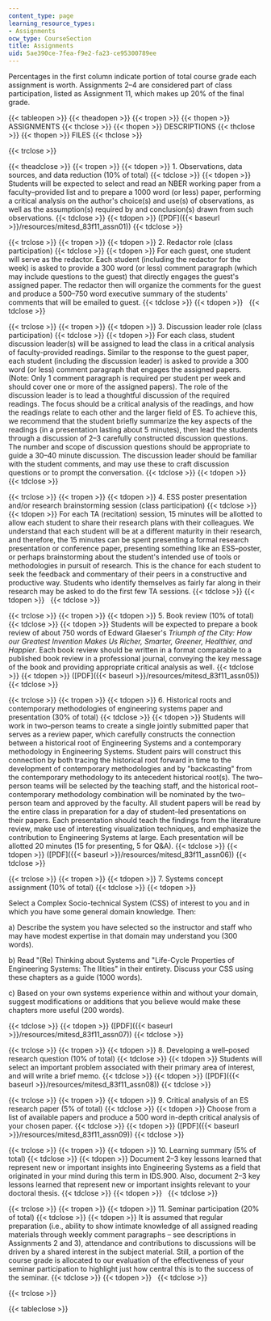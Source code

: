 ```yaml
---
content_type: page
learning_resource_types:
- Assignments
ocw_type: CourseSection
title: Assignments
uid: 5ae390ce-7fea-f9e2-fa23-ce95300789ee
---
```


Percentages in the first column indicate portion of total course grade each assignment is worth. Assignments 2–4 are considered part of class participation, listed as Assignment 11, which makes up 20% of the final grade.

{{< tableopen >}}
{{< theadopen >}}
{{< tropen >}}
{{< thopen >}}
ASSIGNMENTS
{{< thclose >}}
{{< thopen >}}
DESCRIPTIONS
{{< thclose >}}
{{< thopen >}}
FILES
{{< thclose >}}

{{< trclose >}}

{{< theadclose >}}
{{< tropen >}}
{{< tdopen >}}
1\. Observations, data sources, and data reduction (10% of total)
{{< tdclose >}}
{{< tdopen >}}
Students will be expected to select and read an NBER working paper from a faculty–provided list and to prepare a 1000 word (or less) paper, performing a critical analysis on the author's choice(s) and use(s) of observations, as well as the assumption(s) required by and conclusion(s) drawn from such observations.
{{< tdclose >}}
{{< tdopen >}}
([PDF]({{< baseurl >}}/resources/mitesd_83f11_assn01))
{{< tdclose >}}

{{< trclose >}}
{{< tropen >}}
{{< tdopen >}}
2\. Redactor role (class participation)
{{< tdclose >}}
{{< tdopen >}}
For each guest, one student will serve as the redactor. Each student (including the redactor for the week) is asked to provide a 300 word (or less) comment paragraph (which may include questions to the guest) that directly engages the guest's assigned paper. The redactor then will organize the comments for the guest and produce a 500–750 word executive summary of the students' comments that will be emailed to guest.
{{< tdclose >}}
{{< tdopen >}}
 
{{< tdclose >}}

{{< trclose >}}
{{< tropen >}}
{{< tdopen >}}
3\. Discussion leader role (class participation)
{{< tdclose >}}
{{< tdopen >}}
For each class, student discussion leader(s) will be assigned to lead the class in a critical analysis of faculty-provided readings. Similar to the response to the guest paper, each student (including the discussion leader) is asked to provide a 300 word (or less) comment paragraph that engages the assigned papers. (Note: Only 1 comment paragraph is required per student per week and should cover one or more of the assigned papers). The role of the discussion leader is to lead a thoughtful discussion of the required readings. The focus should be a critical analysis of the readings, and how the readings relate to each other and the larger field of ES. To achieve this, we recommend that the student briefly summarize the key aspects of the readings (in a presentation lasting about 5 minutes), then lead the students through a discussion of 2–3 carefully constructed discussion questions. The number and scope of discussion questions should be appropriate to guide a 30–40 minute discussion. The discussion leader should be familiar with the student comments, and may use these to craft discussion questions or to prompt the conversation.
{{< tdclose >}}
{{< tdopen >}}
 
{{< tdclose >}}

{{< trclose >}}
{{< tropen >}}
{{< tdopen >}}
4\. ESS poster presentation and/or research brainstorming session (class participation)
{{< tdclose >}}
{{< tdopen >}}
For each TA (recitation) session, 15 minutes will be allotted to allow each student to share their research plans with their colleagues. We understand that each student will be at a different maturity in their research, and therefore, the 15 minutes can be spent presenting a formal research presentation or conference paper, presenting something like an ESS–poster, or perhaps brainstorming about the student's intended use of tools or methodologies in pursuit of research. This is the chance for each student to seek the feedback and commentary of their peers in a constructive and productive way. Students who identify themselves as fairly far along in their research may be asked to do the first few TA sessions.
{{< tdclose >}}
{{< tdopen >}}
 
{{< tdclose >}}

{{< trclose >}}
{{< tropen >}}
{{< tdopen >}}
5\. Book review (10% of total)
{{< tdclose >}}
{{< tdopen >}}
Students will be expected to prepare a book review of about 750 words of Edward Glaeser's _Triumph of the City: How our Greatest Invention Makes Us Richer, Smarter, Greener, Healthier, and Happier_. Each book review should be written in a format comparable to a published book review in a professional journal, conveying the key message of the book and providing appropriate critical analysis as well.
{{< tdclose >}}
{{< tdopen >}}
([PDF]({{< baseurl >}}/resources/mitesd_83f11_assn05))
{{< tdclose >}}

{{< trclose >}}
{{< tropen >}}
{{< tdopen >}}
6\. Historical roots and contemporary methodologies of engineering systems paper and presentation (30% of total)
{{< tdclose >}}
{{< tdopen >}}
Students will work in two–person teams to create a single jointly submitted paper that serves as a review paper, which carefully constructs the connection between a historical root of Engineering Systems and a contemporary methodology in Engineering Systems. Student pairs will construct this connection by both tracing the historical root forward in time to the development of contemporary methodologies and by "backcasting" from the contemporary methodology to its antecedent historical root(s). The two–person teams will be selected by the teaching staff, and the historical root–contemporary methodology combination will be nominated by the two–person team and approved by the faculty. All student papers will be read by the entire class in preparation for a day of student–led presentations on their papers. Each presentation should teach the findings from the literature review, make use of interesting visualization techniques, and emphasize the contribution to Engineering Systems at large. Each presentation will be allotted 20 minutes (15 for presenting, 5 for Q&A).
{{< tdclose >}}
{{< tdopen >}}
([PDF]({{< baseurl >}}/resources/mitesd_83f11_assn06))
{{< tdclose >}}

{{< trclose >}}
{{< tropen >}}
{{< tdopen >}}
7\. Systems concept assignment (10% of total)
{{< tdclose >}}
{{< tdopen >}}


Select a Complex Socio-technical System (CSS) of interest to you and in which you have some general domain knowledge. Then:

a) Describe the system you have selected so the instructor and staff who may have modest expertise in that domain may understand you (300 words).

b) Read "(Re) Thinking about Systems and "Life-Cycle Properties of Engineering Systems: The Ilities" in their entirety. Discuss your CSS using these chapters as a guide (1000 words).

c) Based on your own systems experience within and without your domain, suggest modifications or additions that you believe would make these chapters more useful (200 words).


{{< tdclose >}}
{{< tdopen >}}
([PDF]({{< baseurl >}}/resources/mitesd_83f11_assn07))
{{< tdclose >}}

{{< trclose >}}
{{< tropen >}}
{{< tdopen >}}
8\. Developing a well–posed research question (10% of total)
{{< tdclose >}}
{{< tdopen >}}
Students will select an important problem associated with their primary area of interest, and will write a brief memo.
{{< tdclose >}}
{{< tdopen >}}
([PDF]({{< baseurl >}}/resources/mitesd_83f11_assn08))
{{< tdclose >}}

{{< trclose >}}
{{< tropen >}}
{{< tdopen >}}
9\. Critical analysis of an ES research paper (5% of total)
{{< tdclose >}}
{{< tdopen >}}
Choose from a list of available papers and produce a 500 word in-depth critical analysis of your chosen paper.
{{< tdclose >}}
{{< tdopen >}}
([PDF]({{< baseurl >}}/resources/mitesd_83f11_assn09))
{{< tdclose >}}

{{< trclose >}}
{{< tropen >}}
{{< tdopen >}}
10\. Learning summary (5% of total)
{{< tdclose >}}
{{< tdopen >}}
Document 2–3 key lessons learned that represent new or important insights into Engineering Systems as a field that originated in your mind during this term in IDS.900. Also, document 2–3 key lessons learned that represent new or important insights relevant to your doctoral thesis.
{{< tdclose >}}
{{< tdopen >}}
 
{{< tdclose >}}

{{< trclose >}}
{{< tropen >}}
{{< tdopen >}}
11\. Seminar participation (20% of total)
{{< tdclose >}}
{{< tdopen >}}
It is assumed that regular preparation (i.e., ability to show intimate knowledge of all assigned reading materials through weekly comment paragraphs – see descriptions in Assignments 2 and 3), attendance and contributions to discussions will be driven by a shared interest in the subject material. Still, a portion of the course grade is allocated to our evaluation of the effectiveness of your seminar participation to highlight just how central this is to the success of the seminar.
{{< tdclose >}}
{{< tdopen >}}
 
{{< tdclose >}}

{{< trclose >}}

{{< tableclose >}}